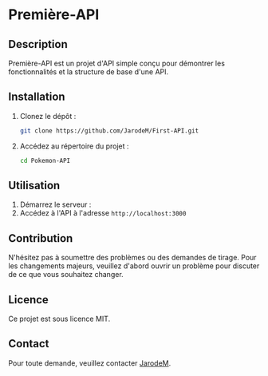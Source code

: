 # Première-API

## Description
Première-API est un projet d'API simple conçu pour démontrer les fonctionnalités et la structure de base d'une API.

## Installation
1. Clonez le dépôt :
    ```bash
    git clone https://github.com/JarodeM/First-API.git
    ```
2. Accédez au répertoire du projet :
    ```bash
    cd Pokemon-API
    ```

## Utilisation
1. Démarrez le serveur :
2. Accédez à l'API à l'adresse `http://localhost:3000`

## Contribution
N'hésitez pas à soumettre des problèmes ou des demandes de tirage. Pour les changements majeurs, veuillez d'abord ouvrir un problème pour discuter de ce que vous souhaitez changer.

## Licence
Ce projet est sous licence MIT.

## Contact
Pour toute demande, veuillez contacter [JarodeM](mailto:jarodemichaux2005@gmail.com).
